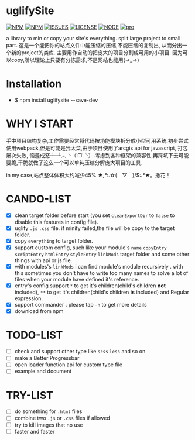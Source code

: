 # uglifySite

[![NPM](https://api.travis-ci.org/MAGICSCIENTIST/uglifySite.svg?branch=master)](https://travis-ci.org/MAGICSCIENTIST/uglifySite) [![NPM](https://img.shields.io/badge/uglifysite-0.1.2-green.svg)](https://www.npmjs.com/package/uglifysite) [![ISSUES](https://img.shields.io/github/issues/MAGICSCIENTIST/uglifySite.svg)](https://github.com/MAGICSCIENTIST/uglifySite/issues) [![LICENSE](https://img.shields.io/github/license/MAGICSCIENTIST/uglifySite.svg)](https://github.com/MAGICSCIENTIST/uglifySite/blob/master/LICENSE) [![NODE](https://img.shields.io/badge/node-%3E6.11.2-brightgreen.svg)](https://nodejs.org/en/) [![pro]( http://progressed.io/bar/80?title=completed)]()




 
 
a library to min or copy your site's everything. split large project to small part.
这是一个能把你的站点文件中能压缩的压缩,不能压缩的复制出, 从而分出一个新的project的类库. 主要用作自动的把庞大的项目分割成可用的小项目.
因为可以copy,所以理论上只要有分拣需求,不是网站也能用(→_→)

# Installation
 

* $  npm install uglifysite --save-dev


# WHY I START
手中项目结构复杂,工作需要经常将代码按功能模块拆分成小型可用系统.初步尝试使用webpack,但是可能是我太菜,由于项目使用了arcgis api for javascript, 打包屡次失败, 恼羞成怒┴─┴︵╰（‵□′╰）.考虑到各种框架的兼容性,再踩坑下去可能要跪,干脆就做了这么一个可以单纯压缩分解庞大项目的工具.

in my case,站点整体体积大约减少45% *★,°*:.☆\(￣▽￣)/$:*.°★*。撒花！

# CANDO-LIST
- [x] clean target folder before start (you set `clearExportDir` to `false`  to disable this features in config file).
- [x] uglify `.js` `.css` file. if minify failed,the file will be copy to the target folder.
- [x] copy `everything` to target folder.
- [x] support custom config, such like your module's `name` `copyEntry` `scriptEntry` `htmlEntry` `styleEntry` `linkMods` target folder and some other things with api or js file.
- [x] with modules's `linkMods` i can find module's module recursively . with this sometimes you don't have to write too many names to solve a lot of files when your module have defined it's reference.
- [x] entry's config support `*` to get it's children(child's children **not** included), `**` to get it's children(child's children **is** included) and Regular expression.
- [x] support commander . please tap `-h` to get more details
- [x] download from npm 

# TODO-LIST
- [ ] check and support other type like `scss` `less` and so on
- [ ] make a Better Progressbar
- [ ] open loader function api for custom type file
- [ ] example and document

# TRY-LIST
- [ ] do something for `.html` files
- [ ] combine two `.js` or `.css` files if allowed
- [ ] try to kill images that no use
- [ ] faster and faster
